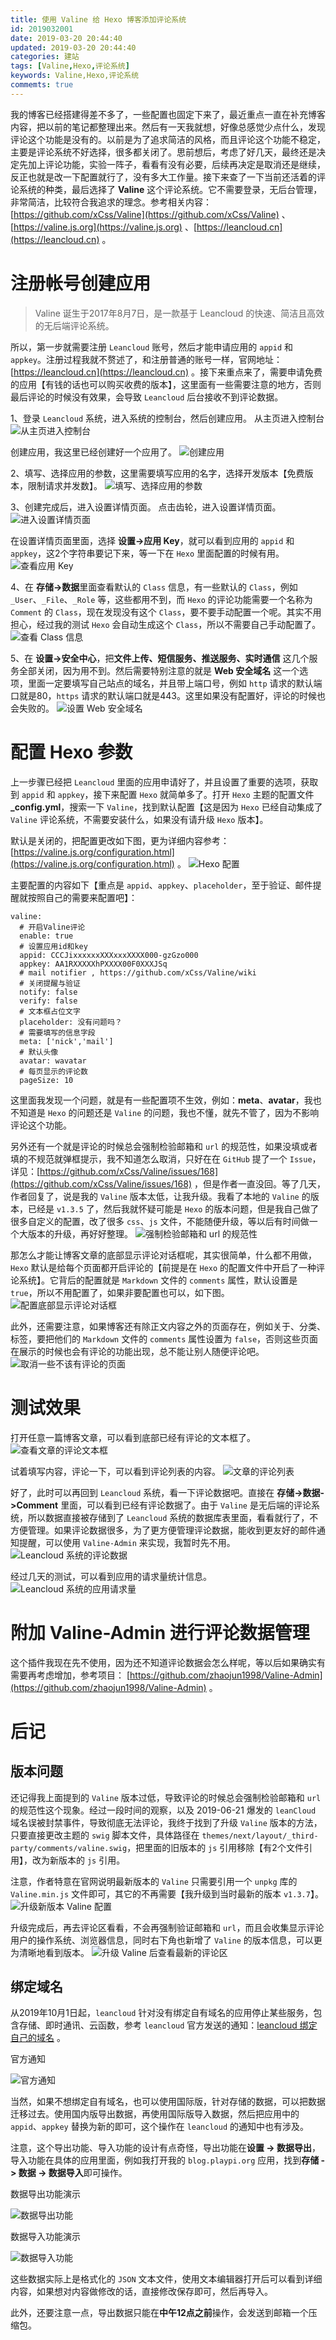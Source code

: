 ```yaml
---
title: 使用 Valine 给 Hexo 博客添加评论系统
id: 2019032001
date: 2019-03-20 20:44:40
updated: 2019-03-20 20:44:40
categories: 建站
tags: [Valine,Hexo,评论系统]
keywords: Valine,Hexo,评论系统
commemts: true
---
```



我的博客已经搭建得差不多了，一些配置也固定下来了，最近重点一直在补充博客内容，把以前的笔记都整理出来。然后有一天我就想，好像总感觉少点什么，发现评论这个功能是没有的。以前是为了追求简洁的风格，而且评论这个功能不稳定，主要是评论系统不好选择，很多都关闭了。思前想后，考虑了好几天，最终还是决定先加上评论功能，实验一阵子，看看有没有必要，后续再决定是取消还是继续，反正也就是改一下配置就行了，没有多大工作量。接下来查了一下当前还活着的评论系统的种类，最后选择了 **Valine** 这个评论系统。它不需要登录，无后台管理，非常简洁，比较符合我追求的理念。参考相关内容：[https://github.com/xCss/Valine](https://github.com/xCss/Valine) 、[https://valine.js.org](https://valine.js.org) 、[https://leancloud.cn](https://leancloud.cn) 。


<!-- more -->


# 注册帐号创建应用


>Valine 诞生于2017年8月7日，是一款基于 Leancloud 的快速、简洁且高效的无后端评论系统。

所以，第一步就需要注册 `Leancloud` 账号，然后才能申请应用的 `appid` 和 `appkey`。注册过程我就不赘述了，和注册普通的账号一样，官网地址：[https://leancloud.cn](https://leancloud.cn) 。接下来重点来了，需要申请免费的应用【有钱的话也可以购买收费的版本】，这里面有一些需要注意的地方，否则最后评论的时候没有效果，会导致 `Leancloud` 后台接收不到评论数据。

1、登录 `Leancloud` 系统，进入系统的控制台，然后创建应用。
从主页进入控制台
![从主页进入控制台](https://raw.githubusercontent.com/iplaypi/img-playpi/master/img/old/b7f2e3a3gy1g1d797qim2j21hc0rvq6j.jpg "从主页进入控制台")

创建应用，我这里已经创建好一个应用了。
![创建应用](https://raw.githubusercontent.com/iplaypi/img-playpi/master/img/old/b7f2e3a3gy1g1d79ng997j21hc0q974s.jpg "创建应用")

2、填写、选择应用的参数，这里需要填写应用的名字，选择开发版本【免费版本，限制请求并发数】。
![填写、选择应用的参数](https://raw.githubusercontent.com/iplaypi/img-playpi/master/img/old/b7f2e3a3gy1g1d79uhbrqj21hc0q9q4e.jpg "填写、选择应用的参数")

3、创建完成后，进入设置详情页面。
点击齿轮，进入设置详情页面。
![进入设置详情页面](https://raw.githubusercontent.com/iplaypi/img-playpi/master/img/old/b7f2e3a3gy1g1d79z1cf8j21hc0q9mxq.jpg "进入设置详情页面")

在设置详情页面里面，选择 **设置->应用 Key**，就可以看到应用的 `appid` 和 `appkey`，这2个字符串要记下来，等一下在 `Hexo` 里面配置的时候有用。
![查看应用 Key](https://raw.githubusercontent.com/iplaypi/img-playpi/master/img/old/b7f2e3a3gy1g1d7a30cpmj21hc0q9jt5.jpg "查看应用 Key")

4、在 **存储->数据**里面查看默认的 `Class` 信息，有一些默认的 `Class`，例如 `_User`、`_File`、`_Role` 等，这些都用不到，而 `Hexo` 的评论功能需要一个名称为 `Comment` 的 `Class`，现在发现没有这个 `Class`，要不要手动配置一个呢。其实不用担心，经过我的测试 `Hexo` 会自动生成这个 `Class`，所以不需要自己手动配置了。
![查看 Class 信息](https://raw.githubusercontent.com/iplaypi/img-playpi/master/img/old/b7f2e3a3gy1g1d7agpw2ij21hc0q9gnc.jpg "查看 Class 信息")

5、在 **设置->安全中心**，把**文件上传、短信服务、推送服务、实时通信** 这几个服务全部关闭，因为用不到。然后需要特别注意的就是 **Web 安全域名** 这一个选项，里面一定要填写自己站点的域名，并且带上端口号，例如 `http` 请求的默认端口就是80，`https` 请求的默认端口就是443。这里如果没有配置好，评论的时候也会失败的。
![设置 Web 安全域名](https://raw.githubusercontent.com/iplaypi/img-playpi/master/img/old/b7f2e3a3gy1g1d7amoctcj21hc0rv76n.jpg "设置 Web 安全域名")


# 配置 Hexo 参数


上一步骤已经把 `Leancloud` 里面的应用申请好了，并且设置了重要的选项，获取到 `appid` 和 `appkey`，接下来配置 `Hexo` 就简单多了。打开 `Hexo` 主题的配置文件 **\_config.yml**，搜索一下 `Valine`，找到默认配置【这是因为 `Hexo` 已经自动集成了 `Valine` 评论系统，不需要安装什么，如果没有请升级 `Hexo` 版本】。

默认是关闭的，把配置更改如下图，更为详细内容参考：[https://valine.js.org/configuration.html](https://valine.js.org/configuration.html) 。
![Hexo 配置](https://raw.githubusercontent.com/iplaypi/img-playpi/master/img/old/b7f2e3a3gy1g1d7at81uyj20ku0b0dgq.jpg "Hexo 配置")

主要配置的内容如下【重点是 `appid`、`appkey`、`placeholder`，至于验证、邮件提醒就按照自己的需要来配置吧】：

```
valine:
  # 开启Valine评论
  enable: true
  # 设置应用id和key
  appid: CCCJixxxxxxXXXxxxXXXX000-gzGzo000
  appkey: AA1RXXXXXhPXXXX00F0XXXJSq
  # mail notifier , https://github.com/xCss/Valine/wiki
  # 关闭提醒与验证
  notify: false
  verify: false
  # 文本框占位文字
  placeholder: 没有问题吗？
  # 需要填写的信息字段
  meta: ['nick','mail']
  # 默认头像
  avatar: wavatar
  # 每页显示的评论数
  pageSize: 10

```

这里面我发现一个问题，就是有一些配置项不生效，例如：**meta**、**avatar**，我也不知道是 `Hexo` 的问题还是 `Valine` 的问题，我也不懂，就先不管了，因为不影响评论这个功能。

另外还有一个就是评论的时候总会强制检验邮箱和 `url` 的规范性，如果没填或者填的不规范就弹框提示，我不知道怎么取消，只好在在 `GitHub` 提了一个 `Issue`，详见：[https://github.com/xCss/Valine/issues/168](https://github.com/xCss/Valine/issues/168) ，但是作者一直没回。等了几天，作者回复了，说是我的 `Valine` 版本太低，让我升级。我看了本地的 `Valine` 的版本，已经是 `v1.3.5` 了，然后我就怀疑可能是 `Hexo` 的版本问题，但是我自己做了很多自定义的配置，改了很多 `css`、`js` 文件，不能随便升级，等以后有时间做一个大版本的升级，再好好整理。
![强制检验邮箱和 url 的规范性](https://raw.githubusercontent.com/iplaypi/img-playpi/master/img/old/b7f2e3a3gy1g1d7da6215j20u30fsdgb.jpg "强制检验邮箱和 url 的规范性")

那怎么才能让博客文章的底部显示评论对话框呢，其实很简单，什么都不用做，`Hexo` 默认是给每个页面都开启评论的【前提是在 `Hexo` 的配置文件中开启了一种评论系统】。它背后的配置就是 `Markdown` 文件的 `comments` 属性，默认设置是 `true`，所以不用配置了，如果非要配置也可以，如下图。
![配置底部显示评论对话框](https://raw.githubusercontent.com/iplaypi/img-playpi/master/img/old/b7f2e3a3gy1g1d7dge614j20e408c0sy.jpg "配置底部显示评论对话框")

此外，还需要注意，如果博客还有除正文内容之外的页面存在，例如关于、分类、标签，要把他们的 `Markdown` 文件的 `comments` 属性设置为 `false`，否则这些页面在展示的时候也会有评论的功能出现，总不能让别人随便评论吧。
![取消一些不该有评论的页面](https://raw.githubusercontent.com/iplaypi/img-playpi/master/img/old/b7f2e3a3gy1g1d7djunr3j20no03iq2r.jpg "取消一些不该有评论的页面")


# 测试效果


打开任意一篇博客文章，可以看到底部已经有评论的文本框了。
![查看文章的评论文本框](https://raw.githubusercontent.com/iplaypi/img-playpi/master/img/old/b7f2e3a3gy1g1d7e6uw4mj20uk0o2q3s.jpg "查看文章的评论文本框")

试着填写内容，评论一下，可以看到评论列表的内容。
![文章的评论列表](https://raw.githubusercontent.com/iplaypi/img-playpi/master/img/old/b7f2e3a3gy1g1d7e3f5njj20ta0q3750.jpg "文章的评论列表")

好了，此时可以再回到 `Leancloud` 系统，看一下评论数据吧。直接在 **存储->数据->Comment** 里面，可以看到已经有评论数据了。由于 `Valine` 是无后端的评论系统，所以数据直接被存储到了 `Leancloud` 系统的数据库表里面，看看就行了，不方便管理。如果评论数据很多，为了更方便管理评论数据，能收到更友好的邮件通知提醒，可以使用 `Valine-Admin` 来实现，我暂时先不用。
![Leancloud 系统的评论数据](https://raw.githubusercontent.com/iplaypi/img-playpi/master/img/old/b7f2e3a3gy1g1d7dzjwhgj21hc0q9jt1.jpg "Leancloud 系统的评论数据")

经过几天的测试，可以看到应用的请求量统计信息。
![Leancloud 系统的应用请求量](https://raw.githubusercontent.com/iplaypi/img-playpi/master/img/old/b7f2e3a3gy1g1d7dvlarqj21hc0rwt9f.jpg "Leancloud 系统的应用请求量")


# 附加 Valine-Admin 进行评论数据管理


这个插件我现在先不使用，因为还不知道评论数据会怎么样呢，等以后如果确实有需要再考虑增加，参考项目：
[https://github.com/zhaojun1998/Valine-Admin](https://github.com/zhaojun1998/Valine-Admin) 。


# 后记


## 版本问题

还记得我上面提到的 `Valine` 版本过低，导致评论的时候总会强制检验邮箱和 `url` 的规范性这个现象。经过一段时间的观察，以及 2019-06-21 爆发的 `leanCloud` 域名误被封禁事件，导致彻底无法评论，我终于找到了升级 `Valine` 版本的方法，只要直接更改主题的 `swig` 脚本文件，具体路径在 `themes/next/layout/_third-party/comments/valine.swig`，把里面的旧版本的 `js` 引用移除【有2个文件引用】，改为新版本的 `js` 引用。

注意，作者特意在官网说明最新版本的 `Valine` 只需要引用一个 `unpkg` 库的 `Valine.min.js` 文件即可，其它的不再需要【我升级到当时最新的版本 `v1.3.7`】。
![升级新版本 Valine 配置](https://raw.githubusercontent.com/iplaypi/img-playpi/master/img/2019/20190712012449.png "升级新版本 Valine 配置")

升级完成后，再去评论区看看，不会再强制验证邮箱和 `url`，而且会收集显示评论用户的操作系统、浏览器信息，同时右下角也新增了 `Valine` 的版本信息，可以更为清晰地看到版本。
![升级 Valine 后查看最新的评论区](https://raw.githubusercontent.com/iplaypi/img-playpi/master/img/2019/20190712012457.png "升级 Valine 后查看最新的评论区")

## 绑定域名

从2019年10月1日起，`leancloud` 针对没有绑定自有域名的应用停止某些服务，包含存储、即时通讯、云函数，参考 `leancloud` 官方发送的通知：[leancloud 绑定自己的域名](https://leancloudblog.com/mandatory-domain-config) 。

官方通知

![官方通知](https://raw.githubusercontent.com/iplaypi/img-playpi/master/img/2019/20191010013431.png "官方通知")

当然，如果不想绑定自有域名，也可以使用国际版，针对存储的数据，可以把数据迁移过去。使用国内版导出数据，再使用国际版导入数据，然后把应用中的 `appid`、`appkey` 替换为新的即可，这个操作在 `leancloud` 的通知中也有涉及。

注意，这个导出功能、导入功能的设计有点奇怪，导出功能在**设置 -> 数据导出**，导入功能在具体的应用里面，例如我打开我的 `blog.playpi.org` 应用，找到**存储 -> 数据 -> 数据导入**即可操作。

数据导出功能演示

![数据导出功能](https://raw.githubusercontent.com/iplaypi/img-playpi/master/img/2019/20191010013455.png "数据导出功能")

数据导入功能演示

![数据导入功能](https://raw.githubusercontent.com/iplaypi/img-playpi/master/img/2019/20191010013501.png "数据导入功能")

这些数据实际上是格式化的 `JSON` 文本文件，使用文本编辑器打开后可以看到详细内容，如果想对内容做修改的话，直接修改保存即可，然后再导入。

此外，还要注意一点，导出数据只能在**中午12点之前**操作，会发送到邮箱一个压缩包。

